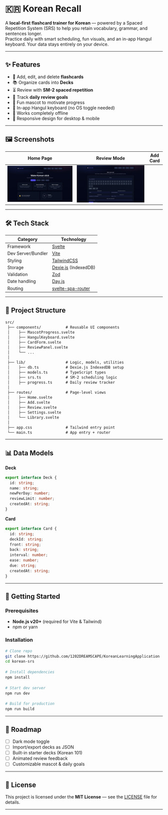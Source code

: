 # 🇰🇷 Korean Recall

A **local-first flashcard trainer for Korean** — powered by a Spaced Repetition System (SRS) to help you retain vocabulary, grammar, and sentences longer.  
Practice daily with smart scheduling, fun visuals, and an in-app Hangul keyboard. Your data stays entirely on your device.

---

## ✨ Features

- 📝 Add, edit, and delete **flashcards**
- 📚 Organize cards into **Decks**
- ⏳ Review with **SM-2 spaced repetition**
- 📅 Track **daily review goals**
- 🐥 Fun mascot to motivate progress
- 🔄 In-app Hangul keyboard (no OS toggle needed)
- 📶 Works completely offline
- 📱 Responsive design for desktop & mobile

---

## 🖼 Screenshots

| Home Page | Review Mode | Add Card |
|-----------|-------------|----------|
| ![Home](public/home.png) | ![Add](public/add.png) |

---

## 🛠 Tech Stack

| Category              | Technology                  |
|-----------------------|-----------------------------|
| Framework             | [Svelte](https://svelte.dev/) |
| Dev Server/Bundler    | [Vite](https://vitejs.dev/) |
| Styling               | [TailwindCSS](https://tailwindcss.com/) |
| Storage               | [Dexie.js](https://dexie.org/) (IndexedDB) |
| Validation            | [Zod](https://zod.dev/) |
| Date handling         | [Day.js](https://day.js.org/) |
| Routing               | [svelte-spa-router](https://github.com/ItalyPaleAle/svelte-spa-router) |

---

## 📂 Project Structure

```
src/
 ├── components/           # Reusable UI components
 │    ├── MascotProgress.svelte
 │    ├── HangulKeyboard.svelte
 │    ├── CardForm.svelte
 │    ├── ReviewPanel.svelte
 │    └── ...
 │
 ├── lib/                  # Logic, models, utilities
 │    ├── db.ts            # Dexie.js IndexedDB setup
 │    ├── models.ts        # TypeScript types
 │    ├── srs.ts           # SM-2 scheduling logic
 │    ├── progress.ts      # Daily review tracker
 │
 ├── routes/               # Page-level views
 │    ├── Home.svelte
 │    ├── Add.svelte
 │    ├── Review.svelte
 │    ├── Settings.svelte
 │    └── Library.svelte
 │
 ├── app.css               # Tailwind entry point
 └── main.ts               # App entry + router
```

---

## 📊 Data Models

**Deck**
```ts
export interface Deck {
  id: string;
  name: string;
  newPerDay: number;
  reviewLimit: number;
  createdAt: string;
}
```

**Card**
```ts
export interface Card {
  id: string;
  deckId: string;
  front: string;
  back: string;
  interval: number;
  ease: number;
  due: string;
  createdAt: string;
}
```

---

## 🚀 Getting Started

### Prerequisites
- **Node.js v20+** (required for Vite & Tailwind)
- npm or yarn

### Installation
```bash
# Clone repo
git clone https://github.com/1202DREAMSCAPE/KoreanLearningApplication
cd korean-srs

# Install dependencies
npm install

# Start dev server
npm run dev

# Build for production
npm run build
```

---

## 🔮 Roadmap

- [ ] Dark mode toggle  
- [ ] Import/export decks as JSON  
- [ ] Built-in starter decks (Korean 101)  
- [ ] Animated review feedback  
- [ ] Customizable mascot & daily goals  

---

## 📄 License

This project is licensed under the **MIT License** — see the [LICENSE](LICENSE) file for details.

---
